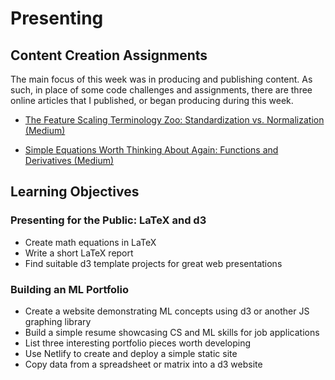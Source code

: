 # Presenting

## Content Creation Assignments

The main focus of this week was in producing and publishing content. As such, in place of some code challenges and assignments, there are three online articles that I published, or began producing during this week.

* [The Feature Scaling Terminology Zoo: Standardization vs. Normalization (Medium)](https://medium.com/@rayheberer/the-feature-scaling-terminology-zoo-standardization-vs-normalization-21411ddfa9f2)

* [Simple Equations Worth Thinking About Again: Functions and Derivatives (Medium)](https://medium.com/@rayheberer/simple-equations-worth-thinking-about-again-1ad6e6a9c026)

## Learning Objectives

### Presenting for the Public: LaTeX and d3
* Create math equations in LaTeX
* Write a short LaTeX report
* Find suitable d3 template projects for great web presentations

### Building an ML Portfolio
* Create a website demonstrating ML concepts using d3 or another JS graphing library
* Build a simple resume showcasing CS and ML skills for job applications
* List three interesting portfolio pieces worth developing
* Use Netlify to create and deploy a simple static site
* Copy data from a spreadsheet or matrix into a d3 website
